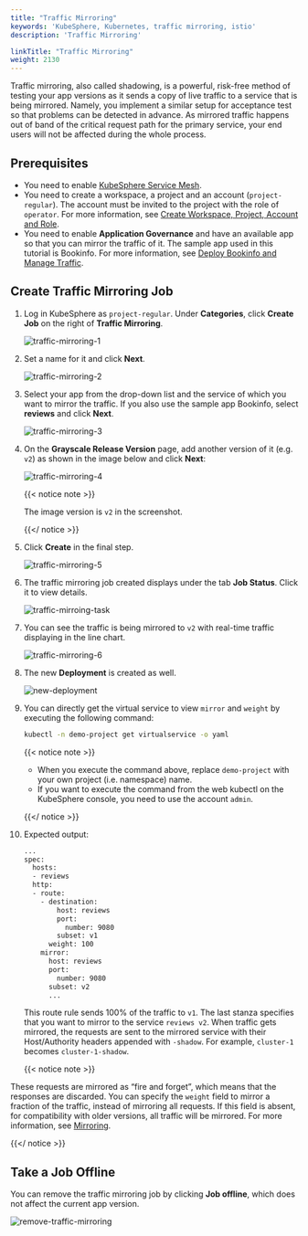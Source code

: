 ```yaml
---
title: "Traffic Mirroring"
keywords: 'KubeSphere, Kubernetes, traffic mirroring, istio'
description: 'Traffic Mirroring'

linkTitle: "Traffic Mirroring"
weight: 2130
---
```


Traffic mirroring, also called shadowing, is a powerful, risk-free method of testing your app versions as it sends a copy of live traffic to a service that is being mirrored. Namely, you implement a similar setup for acceptance test so that problems can be detected in advance. As mirrored traffic happens out of band of the critical request path for the primary service, your end users will not be affected during the whole process.

## Prerequisites

- You need to enable [KubeSphere Service Mesh](../../../pluggable-components/service-mesh/).
- You need to create a workspace, a project and an account (`project-regular`). The account must be invited to the project with the role of `operator`. For more information, see [Create Workspace, Project, Account and Role](../../../quick-start/create-workspace-and-project).
- You need to enable **Application Governance** and have an available app so that you can mirror the traffic of it. The sample app used in this tutorial is Bookinfo. For more information, see [Deploy Bookinfo and Manage Traffic](../../../quick-start/deploy-bookinfo-to-k8s/).

## Create Traffic Mirroring Job

1. Log in KubeSphere as `project-regular`. Under **Categories**, click **Create Job** on the right of **Traffic Mirroring**.

   ![traffic-mirroring-1](/images/docs/project-user-guide/grayscale-release/traffic-mirroring/traffic-mirroring-1.jpg)

2. Set a name for it and click **Next**.

   ![traffic-mirroring-2](/images/docs/project-user-guide/grayscale-release/traffic-mirroring/traffic-mirroring-2.jpg)

3. Select your app from the drop-down list and the service of which you want to mirror the traffic. If you also use the sample app Bookinfo, select **reviews** and click **Next**.

   ![traffic-mirroring-3](/images/docs/project-user-guide/grayscale-release/traffic-mirroring/traffic-mirroring-3.jpg)

4. On the **Grayscale Release Version** page, add another version of it (e.g. `v2`) as shown in the image below and click **Next**:

   ![traffic-mirroring-4](/images/docs/project-user-guide/grayscale-release/traffic-mirroring/traffic-mirroring-4.jpg)

   {{< notice note >}}

   The image version is `v2` in the screenshot.

   {{</ notice >}} 

5. Click **Create** in the final step.

   ![traffic-mirroring-5](/images/docs/project-user-guide/grayscale-release/traffic-mirroring/traffic-mirroring-5.jpg)

6. The traffic mirroring job created displays under the tab **Job Status**. Click it to view details.

   ![traffic-mirroing-task](/images/docs/project-user-guide/grayscale-release/traffic-mirroring/traffic-mirroing-task.jpg)

7. You can see the traffic is being mirrored to `v2` with real-time traffic displaying in the line chart.

   ![traffic-mirroring-6](/images/docs/project-user-guide/grayscale-release/traffic-mirroring/traffic-mirroring-6.jpg)

8. The new **Deployment** is created as well.

   ![new-deployment](/images/docs/project-user-guide/grayscale-release/traffic-mirroring/new-deployment.jpg)

9. You can directly get the virtual service to view `mirror` and `weight` by executing the following command:

   ```bash
   kubectl -n demo-project get virtualservice -o yaml
   ```

   {{< notice note >}} 

   - When you execute the command above, replace `demo-project` with your own project (i.e. namespace) name.
   - If you want to execute the command from the web kubectl on the KubeSphere console, you need to use the account `admin`.

   {{</ notice >}} 

10. Expected output:

    ```bash
    ...
    spec:
      hosts:
      - reviews
      http:
      - route:
        - destination:
            host: reviews
            port:
              number: 9080
            subset: v1
          weight: 100
        mirror:
          host: reviews
          port:
            number: 9080
          subset: v2
          ...
    ```

    This route rule sends 100% of the traffic to `v1`. The last stanza specifies that you want to mirror to the service `reviews v2`. When traffic gets mirrored, the requests are sent to the mirrored service with their Host/Authority headers appended with `-shadow`. For example, `cluster-1` becomes `cluster-1-shadow`.

    {{< notice note >}}

These requests are mirrored as “fire and forget”, which means that the responses are discarded. You can specify the `weight` field to mirror a fraction of the traffic, instead of mirroring all requests. If this field is absent, for compatibility with older versions, all traffic will be mirrored. For more information, see [Mirroring](https://istio.io/v1.5/pt-br/docs/tasks/traffic-management/mirroring/).

{{</ notice >}}

## Take a Job Offline

You can remove the traffic mirroring job by clicking **Job offline**, which does not affect the current app version.

![remove-traffic-mirroring](/images/docs/project-user-guide/grayscale-release/traffic-mirroring/remove-traffic-mirroring.jpg)